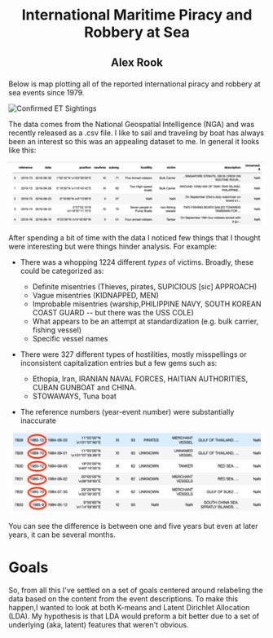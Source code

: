 
# <p style="text-align: center;">International Maritime Piracy and Robbery at Sea </p>
## <p style="text-align: center;">Alex Rook </p>




Below is map plotting all of the reported international piracy and robbery at sea events since 1979.

![Confirmed ET Sightings](images/all_events.png "All international piracy and robbery at sea events since 1979")

The data comes from the National Geospatial Intelligence (NGA) and was recently released as a .csv file. I like to sail and traveling by boat has always been an interest so this was an appealing dataset to me. In general it looks like this:

![Confirmed ET Sightings](images/imported_raw_data.png "pandas df of raw piracy data")

After spending a bit of time with the data I noticed few things that I thought were interesting but were things hinder analysis. For example:

* There was a whopping 1224 different _types_ of victims. Broadly, these could be categorized as:
    - Definite misentries (Thieves, pirates, SUPICIOUS [sic] APPROACH) 
    - Vague misentries (KIDNAPPED, MEN)
    - Improbable misentries (warship,PHILIPPINE NAVY, SOUTH KOREAN COAST GUARD -- but there was the USS COLE)
    - What appears to be an attempt at standardization (e.g. bulk carrier, fishing vessel)
    - Specific vessel names

* There were 327 different types of hostilities, mostly misspellings or inconsistent capitalization entries but a few gems such as:
    - Ethopia, Iran, IRANIAN NAVAL FORCES, HAITIAN AUTHORITIES, CUBAN GUNBOAT and CHINA.  
    - STOWAWAYS, Tuna boat

* The reference numbers (year-event number) were substantially inaccurate

![Reference-Date Discrepancies](images/reference-date_discrepencies.png "Reference-Date Discrepancies")

You can see the difference is between one and five years but even at later years, it can be several months.

# Goals
So, from all this I've settled on a set of goals centered around relabeling the data based on the content from the event descriptions. To make this happen,I wanted to look at both K-means and Latent Dirichlet Allocation (LDA). My hypothesis is that LDA would preform a bit better due to a set of underlying (aka, latent) features that weren't obvious.









